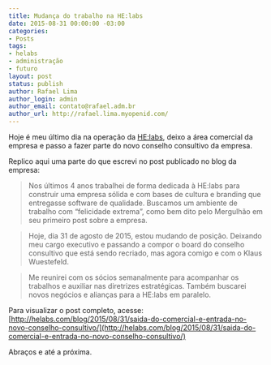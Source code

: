 ```yaml
---
title: Mudança do trabalho na HE:labs
date: 2015-08-31 00:00:00 -03:00
categories:
- Posts
tags:
- helabs
- administração
- futuro
layout: post
status: publish
author: Rafael Lima
author_login: admin
author_email: contato@rafael.adm.br
author_url: http://rafael.lima.myopenid.com/
---
```


Hoje é meu último dia na operação da [HE:labs](http://helabs.com.br), deixo a área comercial da empresa e passo a fazer parte do novo conselho consultivo da empresa.
<!--more-->

Replico aqui uma parte do que escrevi no post publicado no blog da empresa:

<blockquote>
  Nos últimos 4 anos trabalhei de forma dedicada à HE:labs para construir uma empresa sólida e com bases de cultura e branding que entregasse software de qualidade. Buscamos um ambiente de trabalho com “felicidade extrema”, como bem dito pelo Mergulhão em seu primeiro post sobre a empresa.
</blockquote>
<blockquote>
  Hoje, dia 31 de agosto de 2015, estou mudando de posição. Deixando meu cargo executivo e passando a compor o board do conselho consultivo que está sendo recriado, mas agora comigo e com o Klaus Wuestefeld.
</blockquote>
<blockquote>
  Me reunirei com os sócios semanalmente para acompanhar os trabalhos e auxiliar nas diretrizes estratégicas. Também buscarei novos negócios e alianças para a HE:labs em paralelo.
</blockquote>

Para visualizar o post completo, acesse:
[http://helabs.com/blog/2015/08/31/saida-do-comercial-e-entrada-no-novo-conselho-consultivo/](http://helabs.com/blog/2015/08/31/saida-do-comercial-e-entrada-no-novo-conselho-consultivo/)

Abraços e até a próxima.
